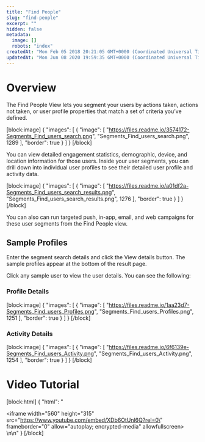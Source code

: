 ```yaml
---
title: "Find People"
slug: "find-people"
excerpt: ""
hidden: false
metadata: 
  image: []
  robots: "index"
createdAt: "Mon Feb 05 2018 20:21:05 GMT+0000 (Coordinated Universal Time)"
updatedAt: "Mon Jun 08 2020 19:59:35 GMT+0000 (Coordinated Universal Time)"
---
```

# Overview

The Find People View lets you segment your users by actions taken, actions not taken, or user profile properties that match a set of criteria you’ve defined.

[block:image]
{
  "images": [
    {
      "image": [
        "https://files.readme.io/3574172-Segments_Find_users_search.png",
        "Segments_Find_users_search.png",
        1289
      ],
      "border": true
    }
  ]
}
[/block]


You can view detailed engagement statistics, demographic, device, and location information for those users. Inside your user segments, you can drill down into individual user profiles to see their detailed user profile and activity data.

[block:image]
{
  "images": [
    {
      "image": [
        "https://files.readme.io/a01df2a-Segments_Find_users_search_results.png",
        "Segments_Find_users_search_results.png",
        1276
      ],
      "border": true
    }
  ]
}
[/block]


You can also can run targeted push, in-app, email, and web campaigns for these user segments from the Find People view.

## Sample Profiles

Enter the segment search details and click the View details button. The sample profiles appear at the bottom of the result page. 

Click any sample user to view the user details. You can see  the following:

### **Profile Details**

[block:image]
{
  "images": [
    {
      "image": [
        "https://files.readme.io/1aa23d7-Segments_Find_users_Profiles.png",
        "Segments_Find_users_Profiles.png",
        1251
      ],
      "border": true
    }
  ]
}
[/block]


### **Activity Details** 

[block:image]
{
  "images": [
    {
      "image": [
        "https://files.readme.io/6f6139e-Segments_Find_users_Activity.png",
        "Segments_Find_users_Activity.png",
        1254
      ],
      "border": true
    }
  ]
}
[/block]


# Video Tutorial

[block:html]
{
  "html": "<div><iframe width=\"560\" height=\"315\" src=\"https://www.youtube.com/embed/XDb6OtUnl6Q?rel=0\" frameborder=\"0\" allow=\"autoplay; encrypted-media\" allowfullscreen></iframe></div>\n\n<style></style>"
}
[/block]
